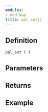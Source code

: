 ```yaml
---
modules:
- mod_map
title: pal_set()
---
```


## Definition

    pal_set ( )

## Parameters

## Returns

## Example

```
```
